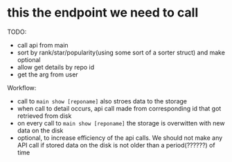 # this the endpoint we need to call

TODO:
- call api from main
- sort by rank/star/popularity(using some sort of a sorter struct) and make optional
- allow get details by repo id
- get the arg from user

Workflow:

- call to  `main show [reponame]` also stroes data to the storage
- when call to detail occurs, api call made from corresponding id that got retrieved from disk
- on every call to `main show [reponame]` the storage is overwitten with new data on the disk
- optional, to increase efficiency of the api calls. We should not make any API call if stored data on the  disk 
is not older than a period(??????) of time
